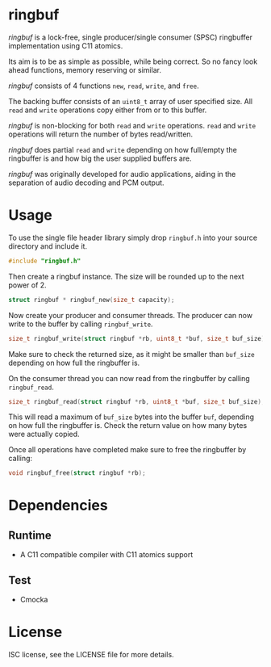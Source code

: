 ringbuf
=======

*ringbuf* is a lock-free, single producer/single consumer (SPSC) ringbuffer
implementation using C11 atomics.

Its aim is to be as simple as possible, while being correct. So no fancy
look ahead functions, memory reserving or similar.

*ringbuf* consists of 4 functions `new`, `read`, `write`, and `free`.

The backing buffer consists of an `uint8_t` array of user specified size. All
`read` and `write` operations copy either from or to this buffer.

*ringbuf* is non-blocking for both `read` and `write` operations. `read` and
`write` operations will return the number of bytes read/written.

*ringbuf* does partial `read` and `write` depending on how full/empty the
ringbuffer is and how big the user supplied buffers are.

*ringbuf* was originally developed for audio applications, aiding in the
separation of audio decoding and PCM output.

Usage
=====

To use the single file header library simply drop `ringbuf.h` into your source
directory and include it.

```c
#include "ringbuf.h"
```

Then create a ringbuf instance. The size will be rounded up to the next power
of 2.

```c
struct ringbuf * ringbuf_new(size_t capacity);
```

Now create your producer and consumer threads. The producer can now write to
the buffer by calling `ringbuf_write`.

```c
size_t ringbuf_write(struct ringbuf *rb, uint8_t *buf, size_t buf_size);
```

Make sure to check the returned size, as it might be smaller than `buf_size`
depending on how full the ringbuffer is.

On the consumer thread you can now read from the ringbuffer by calling
`ringbuf_read`.

```c
size_t ringbuf_read(struct ringbuf *rb, uint8_t *buf, size_t buf_size);
```

This will read a maximum of `buf_size` bytes into the buffer `buf`, depending
on how full the ringbuffer is. Check the return value on how many bytes
were actually copied.

Once all operations have completed make sure to free the ringbuffer by calling:

```c
void ringbuf_free(struct ringbuf *rb);
```

Dependencies
============

Runtime
-------

* A C11 compatible compiler with C11 atomics support

Test
----

* Cmocka

License
=======

ISC license, see the LICENSE file for more details.
